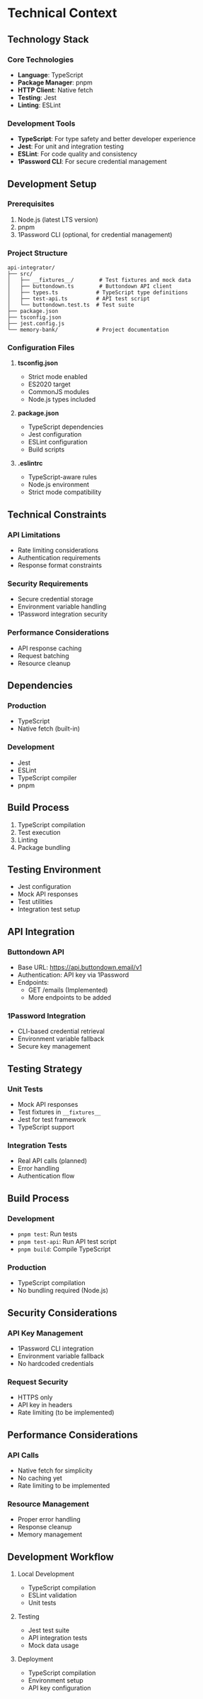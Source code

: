 # Technical Context

## Technology Stack

### Core Technologies

- **Language**: TypeScript
- **Package Manager**: pnpm
- **HTTP Client**: Native fetch
- **Testing**: Jest
- **Linting**: ESLint

### Development Tools

- **TypeScript**: For type safety and better developer experience
- **Jest**: For unit and integration testing
- **ESLint**: For code quality and consistency
- **1Password CLI**: For secure credential management

## Development Setup

### Prerequisites

1. Node.js (latest LTS version)
2. pnpm
3. 1Password CLI (optional, for credential management)

### Project Structure

```
api-integrator/
├── src/
│   ├── __fixtures__/        # Test fixtures and mock data
│   ├── buttondown.ts        # Buttondown API client
│   ├── types.ts            # TypeScript type definitions
│   ├── test-api.ts         # API test script
│   └── buttondown.test.ts  # Test suite
├── package.json
├── tsconfig.json
├── jest.config.js
└── memory-bank/            # Project documentation
```

### Configuration Files

1. **tsconfig.json**

   - Strict mode enabled
   - ES2020 target
   - CommonJS modules
   - Node.js types included

2. **package.json**

   - TypeScript dependencies
   - Jest configuration
   - ESLint configuration
   - Build scripts

3. **.eslintrc**
   - TypeScript-aware rules
   - Node.js environment
   - Strict mode compatibility

## Technical Constraints

### API Limitations

- Rate limiting considerations
- Authentication requirements
- Response format constraints

### Security Requirements

- Secure credential storage
- Environment variable handling
- 1Password integration security

### Performance Considerations

- API response caching
- Request batching
- Resource cleanup

## Dependencies

### Production

- TypeScript
- Native fetch (built-in)

### Development

- Jest
- ESLint
- TypeScript compiler
- pnpm

## Build Process

1. TypeScript compilation
2. Test execution
3. Linting
4. Package bundling

## Testing Environment

- Jest configuration
- Mock API responses
- Test utilities
- Integration test setup

## API Integration

### Buttondown API

- Base URL: https://api.buttondown.email/v1
- Authentication: API key via 1Password
- Endpoints:
  - GET /emails (Implemented)
  - More endpoints to be added

### 1Password Integration

- CLI-based credential retrieval
- Environment variable fallback
- Secure key management

## Testing Strategy

### Unit Tests

- Mock API responses
- Test fixtures in `__fixtures__`
- Jest for test framework
- TypeScript support

### Integration Tests

- Real API calls (planned)
- Error handling
- Authentication flow

## Build Process

### Development

- `pnpm test`: Run tests
- `pnpm test-api`: Run API test script
- `pnpm build`: Compile TypeScript

### Production

- TypeScript compilation
- No bundling required (Node.js)

## Security Considerations

### API Key Management

- 1Password CLI integration
- Environment variable fallback
- No hardcoded credentials

### Request Security

- HTTPS only
- API key in headers
- Rate limiting (to be implemented)

## Performance Considerations

### API Calls

- Native fetch for simplicity
- No caching yet
- Rate limiting to be implemented

### Resource Management

- Proper error handling
- Response cleanup
- Memory management

## Development Workflow

1. Local Development

   - TypeScript compilation
   - ESLint validation
   - Unit tests

2. Testing

   - Jest test suite
   - API integration tests
   - Mock data usage

3. Deployment
   - TypeScript compilation
   - Environment setup
   - API key configuration
